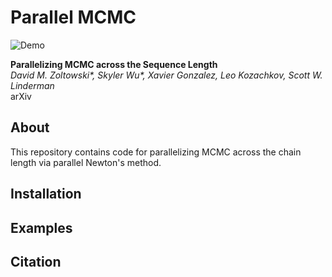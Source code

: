 # Parallel MCMC
![Demo](https://github.com/user-attachments/assets/763dbcbb-7256-48d4-8412-520babf08a7f)

**Parallelizing MCMC across the Sequence Length**\
*David M. Zoltowski\*, Skyler Wu\*, Xavier Gonzalez, Leo Kozachkov, Scott W. Linderman*\
arXiv

## About

This repository contains code for parallelizing MCMC across the chain length via parallel Newton's method.

## Installation


## Examples


## Citation
